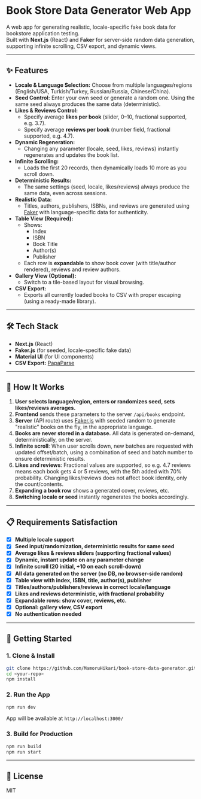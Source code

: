 # Book Store Data Generator Web App

A web app for generating realistic, locale-specific fake book data for bookstore application testing.  
Built with **Next.js** (React) and **Faker** for server-side random data generation, supporting infinite scrolling, CSV export, and dynamic views.

---

## ✨ Features

- **Locale & Language Selection:** Choose from multiple languages/regions (English/USA, Turkish/Turkey, Russian/Russia, Chinese/China).
- **Seed Control:** Enter your own seed or generate a random one. Using the same seed always produces the same data (deterministic).
- **Likes & Reviews Control:**  
  - Specify average **likes per book** (slider, 0–10, fractional supported, e.g. 3.7).
  - Specify average **reviews per book** (number field, fractional supported, e.g. 4.7).
- **Dynamic Regeneration:**  
  - Changing any parameter (locale, seed, likes, reviews) instantly regenerates and updates the book list.
- **Infinite Scrolling:**  
  - Loads the first 20 records, then dynamically loads 10 more as you scroll down.
- **Deterministic Results:**  
  - The same settings (seed, locale, likes/reviews) always produce the same data, even across sessions.
- **Realistic Data:**  
  - Titles, authors, publishers, ISBNs, and reviews are generated using [Faker](https://fakerjs.dev/) with language-specific data for authenticity.
- **Table View (Required):**  
  - Shows:
    - Index
    - ISBN
    - Book Title
    - Author(s)
    - Publisher
  - Each row is **expandable** to show book cover (with title/author rendered), reviews and review authors.
- **Gallery View (Optional):**  
  - Switch to a tile-based layout for visual browsing.
- **CSV Export:**  
  - Exports all currently loaded books to CSV with proper escaping (using a ready-made library).

---

## 🛠️ Tech Stack

- **Next.js** (React)
- **Faker.js** (for seeded, locale-specific fake data)
- **Material UI** (for UI components)
- **CSV Export:** [PapaParse](https://www.papaparse.com/)

---

## 🚦 How It Works

1. **User selects language/region, enters or randomizes seed, sets likes/reviews averages.**
2. **Frontend** sends these parameters to the server `/api/books` endpoint.
3. **Server** (API route) uses [Faker.js](https://fakerjs.dev/) with seeded random to generate "realistic" books on the fly, in the appropriate language.
4. **Books are never stored in a database.** All data is generated on-demand, deterministically, on the server.
5. **Infinite scroll**: When user scrolls down, new batches are requested with updated offset/batch, using a combination of seed and batch number to ensure deterministic results.
6. **Likes and reviews**: Fractional values are supported, so e.g. 4.7 reviews means each book gets 4 or 5 reviews, with the 5th added with 70% probability. Changing likes/reviews does not affect book identity, only the count/contents.
7. **Expanding a book row** shows a generated cover, reviews, etc.
8. **Switching locale or seed** instantly regenerates the books accordingly.

---

## 📋 Requirements Satisfaction

- [x] **Multiple locale support**
- [x] **Seed input/randomization, deterministic results for same seed**
- [x] **Average likes & reviews sliders (supporting fractional values)**
- [x] **Dynamic, instant update on any parameter change**
- [x] **Infinite scroll (20 initial, +10 on each scroll-down)**
- [x] **All data generated on the server (no DB, no browser-side random)**
- [x] **Table view with index, ISBN, title, author(s), publisher**
- [x] **Titles/authors/publishers/reviews in correct locale/language**
- [x] **Likes and reviews deterministic, with fractional probability**
- [x] **Expandable rows: show cover, reviews, etc.**
- [x] **Optional: gallery view, CSV export**
- [x] **No authentication needed**

---

## 🚀 Getting Started

### 1. Clone & Install

```bash
git clone https://github.com/MamoruHikari/book-store-data-generator.git
cd <your-repo>
npm install
```

### 2. Run the App

```bash
npm run dev
```

App will be available at `http://localhost:3000/`

### 3. Build for Production

```bash
npm run build
npm run start
```
---

## 📄 License

MIT
